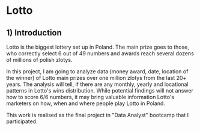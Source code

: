 # Lotto
## 1) Introduction
Lotto is the biggest lottery set up in Poland. The main prize goes to those, who correctly select 6 out of 49 numbers and awards reach several dozens of millions of polish zlotys.

In this project, I am going to analyze data (money award, date, location of the winner) of Lotto main prizes over one million zlotys from the last 20+ years. The analysis will tell, if there are any monthly, yearly and locational patterns in Lotto's wins distribution. While potential findings will not answer how to score 6/6 numbers, it may bring valuable information Lotto's marketers on how, when and where people play Lotto in Poland.

This work is realised as the final project in "Data Analyst" bootcamp that I participated.

